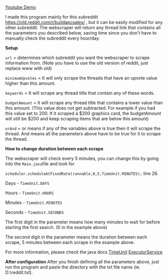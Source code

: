 [Youtube Demo](https://www.youtube.com/watch?v=JE1W9P0Njdo)

I made this program mainly for this subreddit https://old.reddit.com/r/buildapcsales/ , but it can be easily modified for any other subreddit. The webscraper will return any thread link that contains all the parameters you described below, saving time since you don't have to manually check the subreddit every hour/day.

**Setup**

`url` = determines which subreddit you want the webscraper to scrape information from. (Note you have to use the old version of reddit, just replace www with old)

`minimumUpvotes` = It will only scrape the threads that have an upvote value higher than this amount.

`keywords` = It will scrape any thread title that contain any of these words.

`budgetAmount` = It will scrape any thread title that contains a lower value than this amount. (This value does not get subtracted. For example if you had this value set to 200. If it scraped a $200 graphics card, the budgetAmount will still be $200 and keep scraping items that are below this amount)

`orAnd` = or means if any of the variables above is true then it will scrape the thread. And means all the parameters above have to be true for it to scrape the thread.

**How to change duration between each scrape**

The webscraper will check every 5 minutes, you can change this by going into the `Main.java`file and look for 

`scheduler.scheduleAtFixedRate(runnable,0,5,TimeUnit.MINUTES);` line 26.

Days - `TimeUnit.DAYS`

Hours - `TimeUnit.HOURS`

Minutes - `TimeUnit.MINUTES`

Seconds - `TimeUnit.SECONDS`

The first digit in the parameter means how many minutes to wait for before starting the first search. (0 in the example above)

The second digit in the parameter means the duration between each scrape, 5 minutes between each scrape in the example above.

For more information, please check the java docs [TimeUnit](https://docs.oracle.com/javase/7/docs/api/java/util/concurrent/TimeUnit.html) [ExecutorService](https://docs.oracle.com/javase/8/docs/api/java/util/concurrent/ExecutorService.html)

**After configuration** 
After you finish defining all the parameters above, just run the program and paste the directory with the txt file name (ie. D:\reddit.txt). 

